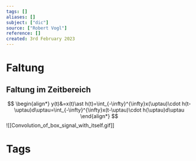 ```yaml
---
tags: []
aliases: []
subject: ["dic"]
source: ["Robert Vogl"]
reference: []
created: 3rd February 2023
---
```


# Faltung

## Faltung im Zeitbereich
$$
\begin{align*}
y(t)&=x(t)\ast h(t)=\int_{-\infty}^{\infty}x(\uptau)\cdot h(t-\uptau)d\uptau=\int_{-\infty}^{\infty}x(t-\uptau)\cdot h(\uptau)d\uptau
\end{align*}
$$
![[Convolution_of_box_signal_with_itself.gif]]

# Tags